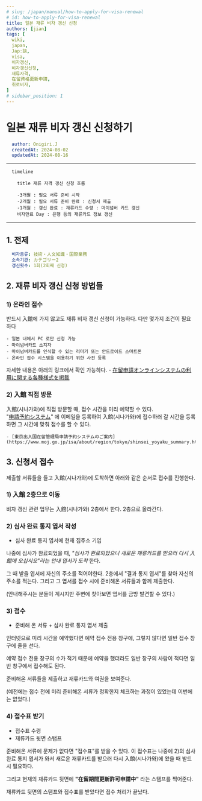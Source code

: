 ```yaml
---
# slug: /japan/manual/how-to-apply-for-visa-renewal
# id: how-to-apply-for-visa-renewal
title: 일본 재류 비자 갱신 신청
authors: [jian]
tags: [
  wiki, 
  japan, 
  Japː談,
  visa, 
  비자갱신, 
  비자갱신신청,
  재류자격,
  在留資格更新申請,
  취로비자,
]
# sidebar_position: 1
---
```


<!--title -->
# 일본 재류 비자 갱신 신청하기
<!--//title -->

<!-- 
```json
{
  "author": "Onigiri.J",
  "createdAt": "2024-08-02",
  "updatedAt": "2024-08-16"
}
``` 
-->

```yaml
  author: Onigiri.J
  createdAt: 2024-08-02
  updatedAt: 2024-08-16
```

---


```mermaid
  timeline

    title 재류 자격 갱신 신청 흐름

    -3개월 : 필요 서류 준비 시작
    -2개월 : 필요 서류 준비 완료 : 신청서 제출
    -1개월 : 갱신 완료 : 재류카드 수령 : 마이넘버 카드 갱신
    비자만료 Day : 은행 등의 재류카드 정보 갱신

```

--- 

## 1. 전제

  ```yaml
    비자종류: 技術・人文知識・国際業務
    소속기관: カテゴリー2
    갱신횟수: 1회(2회째 신청)
  ```

## 2. 재류 비자 갱신 신청 방법들

### 1) 온라인 접수

  반드시 入館에 가지 않고도 재류 비자 갱신 신청이 가능하다. 다만 몇가지 조건이 필요하다

    - 일본 내에서 PC 로만 신청 가능
    - 마이넘버카드 소지자
    - 마이넘버카드를 인식할 수 있는 리더기 또는 안드로이드 스마트폰
    - 온라인 접수 시스템을 이용하기 위한 사전 등록

  자세한 내용은 아래의 링크에서 확인 가능하다.
    - [在留申請オンラインシステムの利用に関する各種様式を掲載](https://www.moj.go.jp/isa/applications/online/online_guidance.html)

### 2) 入館 직접 방문

  入館(시나가와)에 직접 방문할 때, 접수 시간을 미리 예약할 수 있다.  
  "[申請予約システム](https://www.tokyoimmi-yoyaku.moj.go.jp/)" 에 이메일을 등록하여 入館(시나가와)에 접수하러 갈 시간을 등록하면 그 시간에 맞춰 접수를 할 수 있다.

    - [東京出入国在留管理局申請予約システムのご案内](https://www.moj.go.jp/isa/about/region/tokyo/shinsei_yoyaku_summary.html)



## 3. 신청서 접수

  제출할 서류들을 들고 入館(시나가와)에 도착하면 아래와 같은 순서로 접수를 진행한다.

### 1) 入館 2층으로 이동

  비자 갱신 관련 업무는 入館(시나가와) 2층에서 한다. 2층으로 올라간다.

### 2) 심사 완료 통지 엽서 작성

  - 심사 완료 통지 엽서에 현재 집주소 기입

  나중에 심사가 완료되었을 때, _"심사가 완료되었으니 새로운 재류카드를 받으러 다시 入館에 오십시오"라는 안내 엽서가 도착_ 한다. 
  
  그 때 받을 엽서에 자신의 주소를 적어야한다. 2층에서 "결과 통지 엽서"를 찾아 자신의 주소를 적는다. 그리고 그 엽서를 접수 시에 준비해온 서류들과 함께 제출한다. 

  (안내해주시는 분들이 계시지만 주변에 찾아보면 엽서를 금방 발견할 수 있다.)

### 3) 접수

  - 준비해 온 서류 + 심사 완료 통지 엽서 제출 

  인터넷으로 미리 시간을 예약했다면 예약 접수 전용 창구에, 그렇지 않다면 일반 접수 창구에 줄을 선다.

  예약 접수 전용 창구의 수가 적기 때문에 예약을 했더라도 일반 창구의 사람이 적다면 일반 창구에서 접수해도 된다.

  준비해온 서류들을 제출하고 재류카드와 여권을 보여준다.

  (예전에는 접수 전에 미리 준비해온 서류가 정확한지 체크하는 과정이 있었는데 이번에는 없었다.)

### 4) 접수표 받기

  - 접수표 수령
  - 재류카드 뒷면 스탬프

  준비해온 서류에 문제가 없다면 "접수표"를 받을 수 있다. 이 접수표는 나중에 2)의 심사 완료 통지 엽서가 와서 새로운 재류카드를 받으러 다시 入館(시나가와)에 왔을 때 받드시 필요하다.

  그리고 현재의 재류카드 뒷면에 **"在留期間更新許可申請中"** 라는 스탬프를 찍어준다.

  재류카드 뒷면의 스탬프와 접수표를 받았다면 접수 처리가 끝났다.

